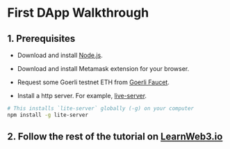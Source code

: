 # First DApp Walkthrough

## 1. Prerequisites

* Download and install [Node.js](https://nodejs.org/en/download/).

* Download and install Metamask extension for your browser.

* Request some Goerli testnet ETH from [Goerli Faucet](https://faucet.goerli.mudit.blog/).

* Install a http server. For example, [live-server](https://www.npmjs.com/package/live-server).

```bash
# This installs `lite-server` globally (-g) on your computer
npm install -g lite-server
```

## 2. Follow the rest of the tutorial on [LearnWeb3.io](https://learnweb3.io/courses/9a3fafe4-b5eb-4329-bdef-97b2aa6aacc1/lessons)